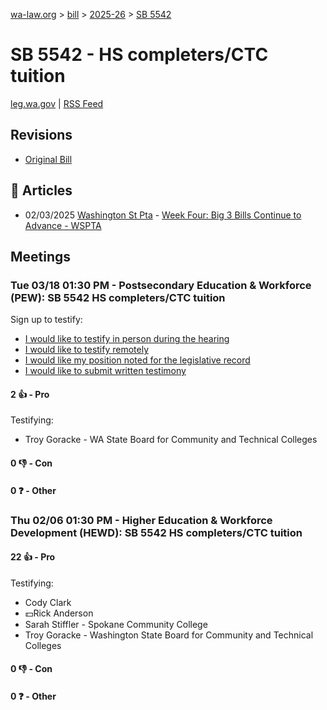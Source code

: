 [wa-law.org](/) > [bill](/bill/) > [2025-26](/bill/2025-26/) > [SB 5542](/bill/2025-26/sb/5542/)

# SB 5542 - HS completers/CTC tuition
[leg.wa.gov](https://app.leg.wa.gov/billsummary?BillNumber=5542&Year=2025&Initiative=false) | [RSS Feed](./rss.xml)

## Revisions
* [Original Bill](1/)

## 📰 Articles
* 02/03/2025 [Washington St Pta](/org/washington_st_pta/) - [Week Four: Big 3 Bills Continue to Advance - WSPTA](https://www.wastatepta.org/week-four-big-3-bills-continue-to-advance/#:~:text=SB%205542)

## Meetings
### Tue 03/18 01:30 PM - Postsecondary Education & Workforce (PEW): SB 5542 HS completers/CTC tuition
Sign up to testify:
* [I would like to testify in person during the hearing](https://app.leg.wa.gov/csi/Testifier/Add?chamber=House&mId=33081&aId=165747&caId=26530&tId=1)
* [I would like to testify remotely](https://app.leg.wa.gov/csi/Testifier/Add?chamber=House&mId=33081&aId=165747&caId=26530&tId=2)
* [I would like my position noted for the legislative record](https://app.leg.wa.gov/csi/Testifier/Add?chamber=House&mId=33081&aId=165747&caId=26530&tId=3)
* [I would like to submit written testimony](https://app.leg.wa.gov/csi/Testifier/Add?chamber=House&mId=33081&aId=165747&caId=26530&tId=4)

#### 2 👍 - Pro
Testifying:
* Troy Goracke - WA State Board for Community and Technical Colleges

#### 0 👎 - Con

#### 0 ❓ - Other

### Thu 02/06 01:30 PM - Higher Education & Workforce Development (HEWD): SB 5542 HS completers/CTC tuition
#### 22 👍 - Pro
Testifying:
* Cody Clark
* 💵Rick Anderson
* Sarah Stiffler - Spokane Community College
* Troy Goracke - Washington State Board for Community and Technical Colleges

#### 0 👎 - Con

#### 0 ❓ - Other
